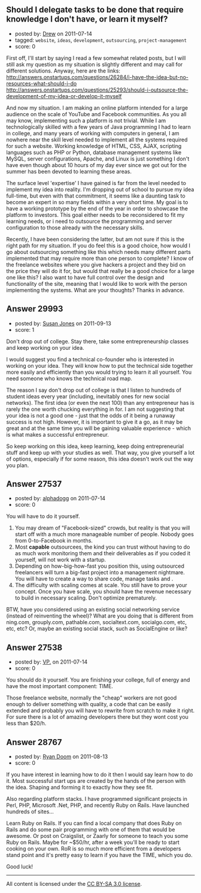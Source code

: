 ## Should I delegate tasks to be done that require knowledge I don't have, or learn it myself?

- posted by: [Drew](https://stackexchange.com/users/-1/10700-drew) on 2011-07-14
- tagged: `website`, `ideas`, `development`, `outsourcing`, `project-management`
- score: 0

First off, I'll start by saying I read a few somewhat related posts, but I will still ask my question as my situation is slightly different and may call for different solutions. Anyway, here are the links: 
http://answers.onstartups.com/questions/26284/i-have-the-idea-but-no-resources-what-should-i-do 
http://answers.onstartups.com/questions/25293/should-i-outsource-the-development-of-my-idea-or-develop-it-myself

And now my situation. I am making an online platform intended for a large audience on the scale of YouTube and Facebook communities. As you all may know, implementing such a platform is not trivial. While I am technologically skilled with a few years of Java programming I had to learn in college, and many years of working with computers in general, I am nowhere near the skill level needed to implement all the systems required for such a website. Working knowledge of HTML, CSS, AJAX, scripting languages such as PHP or Python, database management systems like MySQL, server configurations, Apache, and Linux is just something I don't have even though about 10 hours of my day ever since we got out for the summer has been devoted to learning these areas. 

The surface level 'expertise' I have gained is far from the level needed to implement my idea into reality. I'm dropping out of school to pursue my idea full-time, but even with that commitment, it seems like a daunting task to become an expert in so many fields within a very short time. My goal is to have a working prototype by the end of the year in order to showcase the platform to investors. This goal either needs to be reconsidered to fit my learning needs, or i need to outsource the programming and server configuration to those already with the necessary skills. 

Recently, I have been considering the latter, but am not sure if this is the right path for my situation. If you do feel this is a good choice, how would I go about outsourcing something like this which needs many different parts implemented that may require more than one person to complete? I know of the freelance websites where you give hackers a project and they bid on the price they will do it for, but would that really be a good choice for a large one like this? I also want to have full control over the design and functionality of the site, meaning that I would like to work with the person implementing the systems. What are your thoughts? Thanks in advance.



## Answer 29993

- posted by: [Susan Jones](https://stackexchange.com/users/-1/2737-susan-jones) on 2011-09-13
- score: 1

Don't drop out of college. Stay there, take some entrepreneurship classes and keep working on your idea.

I would suggest you find a technical co-founder who is interested in working on your idea. They will know how to put the technical side together more easily and efficiently than you would trying to learn it all yourself. You need someone who knows the technical road map.

The reason I say don't drop out of college is that I listen to hundreds of student ideas every year (including, inevitably ones for new social networks). The first idea (or even the next 100) than any entrepreneur has is rarely the one worth chucking everything in for. I am not suggesting that your idea is not a good one - just that the odds of it being a runaway success is not high. However, it is important to give it a go, as it may be great and at the same time you will be gaining valuable experience - which is what makes a successful entrepreneur.

So keep working on this idea, keep learning, keep doing entrepreneurial stuff and keep up with your studies as well. That way, you give yourself a lot of options, especially if for some reason, this idea doesn't work out the way you plan.


## Answer 27537

- posted by: [alphadogg](https://stackexchange.com/users/-1/3197-alphadogg) on 2011-07-14
- score: 0

You will have to do it yourself.

 1. You may dream of "Facebook-sized" crowds, but reality is that you will start off with a much more manageable number of people. Nobody goes from 0-to-Facebook in months.
 2. Most **capable** outsourcees, the kind you can trust without having to do as much work monitoring them and their deliverables as if you coded it yourself, will not work with a startup.
 3. Depending on how-big-how-fast you position this, using outsourced freelancers will turn a big-fast project into a management nightmare. You will have to create a way to share code, manage tasks and .
 4. The difficulty with scaling comes at scale. You still have to prove your concept. Once you have scale, you should have the revenue necessary to build in necessary scaling. Don't optimize prematurely.

BTW, have you considered using an existing social networking service (instead of reinventing the wheel)? What are you doing that is different from ning.com, grouply.com, pathable.com, socialtext.com, socialgo.com, etc, etc, etc? Or, maybe an existing social stack, such as SocialEngine or like?


## Answer 27538

- posted by: [VP.](https://stackexchange.com/users/-1/11950-vp) on 2011-07-14
- score: 0

You should do it yourself. You are finishing your college, full of energy and have the most important component: TIME.

Those freelance website, normally the "cheap" workers are not good enough to deliver something with quality, a code that can be easily extended and probably you will have to rewrite from scratch to make it right. For sure there is a lot of amazing developers there but they wont cost you less than $20/h. 


## Answer 28767

- posted by: [Ryan Doom](https://stackexchange.com/users/-1/5655-ryan-doom) on 2011-08-13
- score: 0

If you have interest in learning how to do it then I would say learn how to do it. Most successful start ups are created by the hands of the person with the idea. Shaping and forming it to exactly how they see fit.

Also regarding platform stacks. I have programmed significant projects in Perl, PHP, Microsoft .Net, PHP, and recently Ruby on Rails. Have launched hundreds of sites...

Learn Ruby on Rails. If you can find a local company that does Ruby on Rails and do some pair programming with one of them that would be awesome. Or post on Craigslist, or Zaarly for someone to teach you some Ruby on Rails. Maybe for ~$50/hr, after a week you'll be ready to start cooking on your own.  RoR is so much more efficient from a developers stand point and it's pretty easy to learn if you have the TIME, which you do.

Good luck!






---

All content is licensed under the [CC BY-SA 3.0 license](https://creativecommons.org/licenses/by-sa/3.0/).
